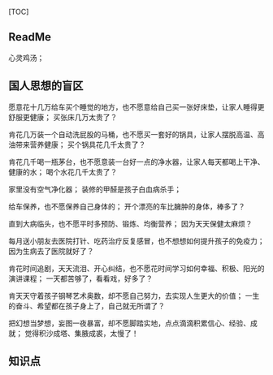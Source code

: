 [TOC]

## ReadMe
心灵鸡汤；

## 国人思想的盲区
愿意花十几万给车买个睡觉的地方，也不愿意给自己买一张好床垫，让家人睡得更舒服更健康；
买张床几万太贵了？

肯花几万装一个自动洗屁股的马桶，也不愿买一套好的锅具，让家人摆脱高温、高油带来营养健康；
买个锅具花几千太贵了？

肯花几千喝一瓶茅台，也不愿意装一台好一点的净水器，让家人每天都喝上干净、健康的水；
喝个水花几千太贵了？

家里没有空气净化器；
装修的甲醛是孩子白血病杀手；

给车保养，也不愿保养自己身体的；
开个漂亮的车比臃肿的身体，棒多了？

直到大病临头，也不愿平时多预防、锻炼、均衡营养；
因为天天保健太麻烦？

每月送小朋友去医院打针、吃药治疗反复感冒，也不想想如何提升孩子的免疫力；
因为生病去了医院就好了？


肯花时间追剧，天天流泪、开心纠结，也不愿花时间学习如何幸福、积极、阳光的演讲课程；
一天都苦够了，看看戏，好多了？

肯天天守着孩子钢琴艺术奥数，却不愿自己努力，去实现人生更大的价值；
一生的奋斗、希望都在孩子身上了，自己就无所谓了？

把幻想当梦想，妄图一夜暴富，却不愿脚踏实地，点点滴滴积累信心、经验、成就；
觉得积沙成塔、集腋成裘，太慢了！

## 知识点

